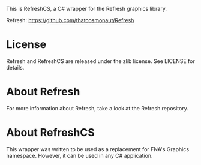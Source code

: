 This is RefreshCS, a C# wrapper for the Refresh graphics library.

Refresh: https://github.com/thatcosmonaut/Refresh

# License

Refresh and RefreshCS are released under the zlib license. See LICENSE for details.

# About Refresh

For more information about Refresh, take a look at the Refresh repository.

# About RefreshCS

This wrapper was written to be used as a replacement for FNA's Graphics namespace. However, it can be used in any C# application.
